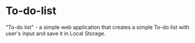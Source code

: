 # To-do-list
"To-do list" - a simple web application that creates a simple To-do list with user's input and save it in Local Storage.
